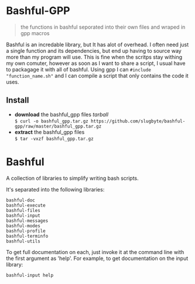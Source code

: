 Bashful-GPP
===========
> the functions in bashful seporated into their own files and wraped in gpp macros  

Bashful is an incredable library, but It has alot of overhead. I often need just a single function and its dependencies, but end up having to source way more than my program will use. This is fine when the scritps stay withing my own comuter, however as soon as I want to share a script, I usual have to packagage it with all of bashful. Using gpp I can `#include "function_name.sh"` and I can compile a script that only contains the code it uses.  

## Install
* **download** the bashful\_gpp files  _tarball_   
`$ curl -o bashful_gpp.tar.gz https://github.com/slugbyte/bashful-gpp/raw/master/bashful_gpp.tar.gz`
* **extract** the bashful\_gpp files  
`$ tar -vxzf bashful_gpp.tar.gz`

Bashful
=======

A collection of libraries to simplify writing bash scripts.

It's separated into the following libraries:

    bashful-doc
    bashful-execute
    bashful-files
    bashful-input
    bashful-messages
    bashful-modes
    bashful-profile
    bashful-terminfo
    bashful-utils

To get full documentation on each, just invoke it at the command line with
the first argument as 'help'. For example, to get documentation on the input
library:

    bashful-input help
